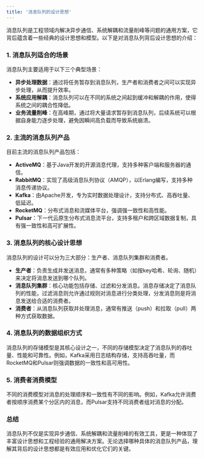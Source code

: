 ```yaml
---
title: '消息队列的设计思想'
---
```


消息队列是工程领域内解决异步通信、系统解耦和流量削峰等问题的通用方案，它背后蕴含着一些经典的设计思想和模型。以下是对消息队列背后设计思想的介绍：

### 1. 消息队列适合的场景
消息队列主要适用于以下三个典型场景：
- **异步处理数据**：通过将任务暂存到消息队列，生产者和消费者之间可以实现异步处理，从而提升效率。
- **系统应用解耦**：消息队列可以在不同的系统之间起到缓冲和解耦的作用，使得系统之间的耦合性降低。
- **业务流量削峰**：在高峰期，通过将大量请求暂存到消息队列，后续系统可以根据自身能力逐步处理，避免因瞬间高负载而导致系统崩溃。

### 2. 主流的消息队列产品
目前主流的消息队列产品包括：
- **ActiveMQ**：基于Java开发的开源消息代理，支持多种客户端和服务器的通信。
- **RabbitMQ**：实现了高级消息队列协议（AMQP），以Erlang编写，支持多种消息传递协议。
- **Kafka**：由Apache开发，专为实时数据处理设计，支持分布式、高吞吐量、低延迟。
- **RocketMQ**：分布式消息和流媒体平台，强调强一致性和高性能。
- **Pulsar**：下一代云原生分布式消息流平台，支持多租户和跨区域数据复制，具有强一致性和高可扩展性。

### 3. 消息队列的核心设计思想
消息队列的设计可以分为三大部分：生产者、消息队列集群和消费者。

- **生产者**：负责生成并发送消息，通常有多种策略（如按key哈希、轮询、随机）来决定将消息发送到哪个队列。
- **消息队列集群**：核心功能包括存储、过滤和分发消息。消息存储决定了消息队列的性能，过滤消息则允许通过规则对消息进行分类处理，分发消息则是将消息发送给合适的消费者。
- **消费者**：从消息队列获取并处理消息，通常有推送（push）和拉取（pull）两种方式获取数据。

### 4. 消息队列的数据组织方式
消息队列的存储模型是其核心设计之一，不同的存储模型决定了消息队列的吞吐量、性能和可靠性。例如，Kafka采用日志结构存储，支持高吞吐量，而RocketMQ和Pulsar则强调数据的一致性和高可用性。

### 5. 消费者消费模型
不同的消费模型对消息的处理顺序和一致性有不同的影响。例如，Kafka允许消费者按顺序消费某个分区内的消息，而Pulsar支持不同消费者组对消息的分配。

### 总结
消息队列不仅是实现异步通信、系统解耦和流量削峰的有效工具，更是一种体现了丰富设计思想和工程经验的通用解决方案。无论选择哪种具体的消息队列产品，理解其背后的设计思想都是有效应用和优化它们的关键。

